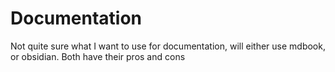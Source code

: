 # Documentation

Not quite sure what I want to use for documentation, will either use mdbook, or obsidian. Both have their pros and cons